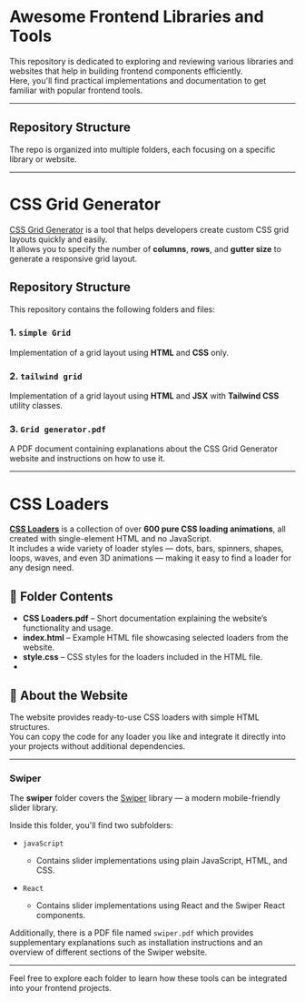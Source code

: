 # Awesome Frontend Libraries and Tools

This repository is dedicated to exploring and reviewing various libraries and websites that help in building frontend components efficiently.  
Here, you'll find practical implementations and documentation to get familiar with popular frontend tools.

---

## Repository Structure

The repo is organized into multiple folders, each focusing on a specific library or website.

---

# CSS Grid Generator

[CSS Grid Generator](https://cssgridgenerator.io/) is a tool that helps developers create custom CSS grid layouts quickly and easily.  
It allows you to specify the number of **columns**, **rows**, and **gutter size** to generate a responsive grid layout.

## Repository Structure

This repository contains the following folders and files:

### 1. `simple Grid`
Implementation of a grid layout using **HTML** and **CSS** only.

### 2. `tailwind grid`
Implementation of a grid layout using **HTML** and **JSX** with **Tailwind CSS** utility classes.

### 3. `Grid generator.pdf`
A PDF document containing explanations about the CSS Grid Generator website and instructions on how to use it.

---

# CSS Loaders

[**CSS Loaders**](https://css-loaders.com/) is a collection of over **600 pure CSS loading animations**, all created with single-element HTML and no JavaScript.  
It includes a wide variety of loader styles — dots, bars, spinners, shapes, loops, waves, and even 3D animations — making it easy to find a loader for any design need.

## 📂 Folder Contents

- **CSS Loaders.pdf** – Short documentation explaining the website’s functionality and usage.
- **index.html** – Example HTML file showcasing selected loaders from the website.
- **style.css** – CSS styles for the loaders included in the HTML file.
- 
## 📌 About the Website
The website provides ready-to-use CSS loaders with simple HTML structures.  
You can copy the code for any loader you like and integrate it directly into your projects without additional dependencies.

---

### Swiper

The **swiper** folder covers the [Swiper](https://swiperjs.com/) library — a modern mobile-friendly slider library.

Inside this folder, you'll find two subfolders:  

- `javaScript`  
  - Contains slider implementations using plain JavaScript, HTML, and CSS.  

- `React`  
  - Contains slider implementations using React and the Swiper React components.  

Additionally, there is a PDF file named `swiper.pdf` which provides supplementary explanations such as installation instructions and an overview of different sections of the Swiper website.

---

Feel free to explore each folder to learn how these tools can be integrated into your frontend projects.
